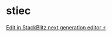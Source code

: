 # stiec

[Edit in StackBlitz next generation editor ⚡️](https://stackblitz.com/~/github.com/SourcingDenis/stiec)